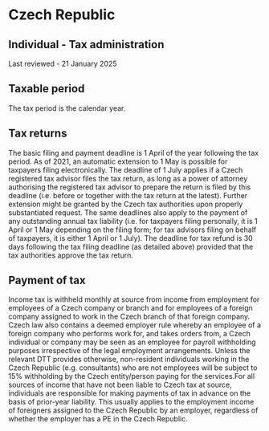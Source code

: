 # Czech Republic
## Individual - Tax administration
Last reviewed - 21 January 2025
## Taxable period
The tax period is the calendar year.
## Tax returns
The basic filing and payment deadline is 1 April of the year following the tax period. As of 2021, an automatic extension to 1 May is possible for taxpayers filing electronically. The deadline of 1 July applies if a Czech registered tax advisor files the tax return, as long as a power of attorney authorising the registered tax advisor to prepare the return is filed by this deadline (i.e. before or together with the tax return at the latest). Further extension might be granted by the Czech tax authorities upon properly substantiated request. The same deadlines also apply to the payment of any outstanding annual tax liability (i.e. for taxpayers filing personally, it is 1 April or 1 May depending on the filing form; for tax advisors filing on behalf of taxpayers, it is either 1 April or 1 July). The deadline for tax refund is 30 days following the tax filing deadline (as detailed above) provided that the tax authorities approve the tax return.
## Payment of tax
Income tax is withheld monthly at source from income from employment for employees of a Czech company or branch and for employees of a foreign company assigned to work in the Czech branch of that foreign company. Czech law also contains a deemed employer rule whereby an employee of a foreign company who performs work for, and takes orders from, a Czech individual or company may be seen as an employee for payroll withholding purposes irrespective of the legal employment arrangements. Unless the relevant DTT provides otherwise, non-resident individuals working in the Czech Republic (e.g. consultants) who are not employees will be subject to 15% withholding by the Czech entity/person paying for the services.For all sources of income that have not been liable to Czech tax at source, individuals are responsible for making payments of tax in advance on the basis of prior-year liability. This usually applies to the employment income of foreigners assigned to the Czech Republic by an employer, regardless of whether the employer has a PE in the Czech Republic.
